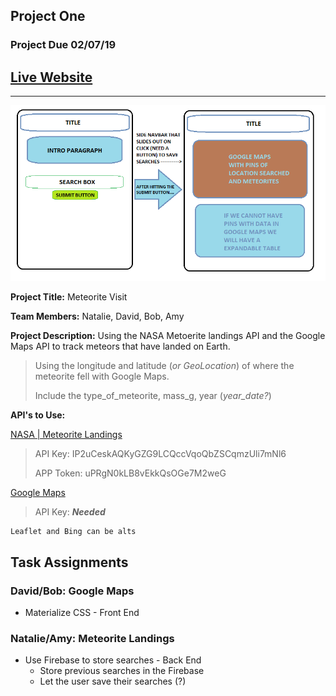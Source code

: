## Project One
### Project Due 02/07/19

## [Live Website](https://bobachu.github.io/project1/)

----

![Web Deisgn](./assets/web_layout_sketch.png)

**Project Title:** Meteorite Visit

**Team Members:** Natalie, David, Bob, Amy

**Project Description:** Using the NASA Metoerite landings API and the Google Maps API to track meteors that have landed on Earth.

> Using the longitude and latitude (_or GeoLocation_) of where the meteorite fell with Google Maps.
>
> Include the type_of_meteorite, mass_g, year (*year_date?*)

**API's to Use:**

[NASA | Meteorite Landings](https://data.nasa.gov/Space-Science/Meteorite-Landings/gh4g-9sfh)
>  API Key: IP2uCeskAQKyGZG9LCQccVqoQbZSCqmzUli7mNl6
>
> APP Token: uPRgN0kLB8vEkkQsOGe7M2weG

[Google Maps](https://developers.google.com/maps/documentation/)
> API Key: _**Needed**_
    
    Leaflet and Bing can be alts

## Task Assignments

### David/Bob: Google Maps
* Materialize CSS - Front End

### Natalie/Amy: Meteorite Landings
* Use Firebase to store searches - Back End
    * Store previous searches in the Firebase
    * Let the user save their searches (?)
